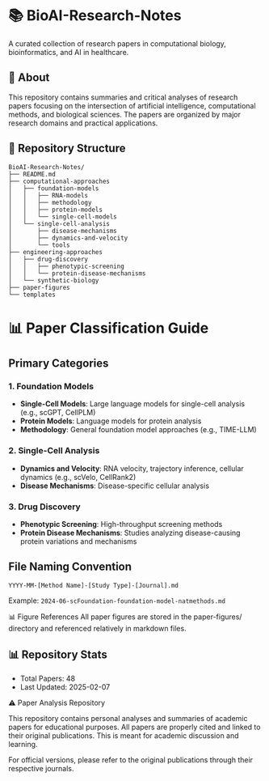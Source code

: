 # 📚 BioAI-Research-Notes
A curated collection of research papers in computational biology, bioinformatics, and AI in healthcare.

## 📖 About
This repository contains summaries and critical analyses of research papers focusing on the intersection of artificial intelligence, computational methods, and biological sciences. The papers are organized by major research domains and practical applications.

## 📁 Repository Structure
```
BioAI-Research-Notes/
├── README.md
├── computational-approaches
│   ├── foundation-models
│   │   ├── RNA-models
│   │   ├── methodology
│   │   ├── protein-models
│   │   └── single-cell-models
│   └── single-cell-analysis
│       ├── disease-mechanisms
│       ├── dynamics-and-velocity
│       └── tools
├── engineering-approaches
│   ├── drug-discovery
│   │   ├── phenotypic-screening
│   │   └── protein-disease-mechanisms
│   └── synthetic-biology
├── paper-figures
└── templates

```

# 📊 Paper Classification Guide

## Primary Categories

### 1. Foundation Models
- **Single-Cell Models**: Large language models for single-cell analysis (e.g., scGPT, CellPLM)
- **Protein Models**: Language models for protein analysis
- **Methodology**: General foundation model approaches (e.g., TIME-LLM)

### 2. Single-Cell Analysis
- **Dynamics and Velocity**: RNA velocity, trajectory inference, cellular dynamics (e.g., scVelo, CellRank2)
- **Disease Mechanisms**: Disease-specific cellular analysis

### 3. Drug Discovery
- **Phenotypic Screening**: High-throughput screening methods
- **Protein Disease Mechanisms**: Studies analyzing disease-causing protein variations and mechanisms

## File Naming Convention
```
YYYY-MM-[Method Name]-[Study Type]-[Journal].md
```
Example: `2024-06-scFoundation-foundation-model-natmethods.md`


📊 Figure References
All paper figures are stored in the paper-figures/ directory and referenced relatively in markdown files.

## 📊 Repository Stats
- Total Papers: 48
- Last Updated: 2025-02-07

⚠️ Paper Analysis Repository

This repository contains personal analyses and summaries of academic papers for educational purposes. All papers are properly cited and linked to their original publications. This is meant for academic discussion and learning.

For official versions, please refer to the original publications through their respective journals.
